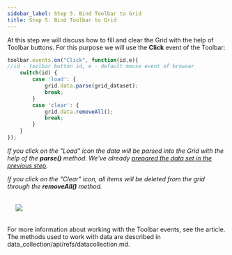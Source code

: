 ```yaml
---
sidebar_label: Step 5. Bind Toolbar to Grid
title: Step 5. Bind Toolbar to Grid
---          
```


At this step we will discuss how to fill and clear the Grid with the help of Toolbar buttons. For this purpose we will use the <b>Click</b> event of the Toolbar:

~~~js
toolbar.events.on("Click", function(id,e){ 
//id - toolbar button id, e - default mouse event of browser
    switch(id) {
        case 'load': {
            grid.data.parse(grid_dataset); 
            break;
        }
        case 'clear': {
            grid.data.removeAll(); 
            break;
        }
    }
});
~~~

<i>If you click on the "Load" icon the data will be parsed into the Grid with the help of the <b>parse()</b> method. We've already [prepared the data set in the previous step](tutorial/basic_application/step4.md).</i>

<i>If you click on the "Clear" icon, all items will be deleted from the grid through the <b>removeAll()</b> method.</i>

<img style="margin: 19px" src="tutorial/basic_application/bind_toolbar_grid.png"/>

For more information about working with the Toolbar events, see the [](toolbar/handling_events.md) article. The methods used to work with data are described in data_collection/api/refs/datacollection.md.

<div id="tutorial_step">
    <a id="next_step" href="tutorial/basic_application/step6.md"></a>
</div>


